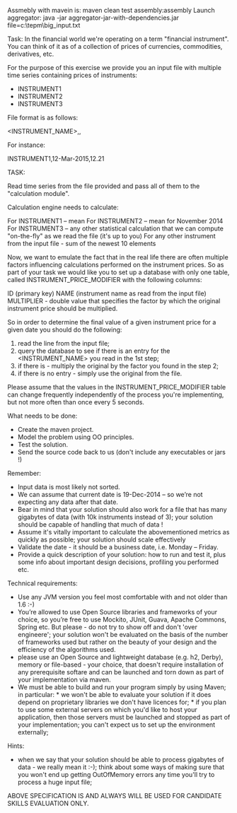 Assmebly with mavein is:
maven clean test assembly:assembly
Launch aggregator: 
java -jar aggregator-jar-with-dependencies.jar file=c:\\tepm\\big_input.txt


Task:
In the financial world we're operating on a term "financial instrument". You can think of it as of a collection of prices of currencies, commodities, derivatives, etc.

For the purpose of this exercise we provide you an input file with multiple time series containing prices of instruments:

-	INSTRUMENT1
-	INSTRUMENT2
-	INSTRUMENT3

File format is as follows:

<INSTRUMENT_NAME>,<DATE>,<VALUE>

For instance:

INSTRUMENT1,12-Mar-2015,12.21

TASK:

Read time series from the file provided and pass all of them to the "calculation module".

Calculation engine needs to calculate:

For INSTRUMENT1 – mean
For INSTRUMENT2 – mean for November 2014
For INSTRUMENT3 – any other statistical calculation that we can compute "on-the-fly" as we read the file (it's up to you)
For any other instrument from the input file - sum of the newest 10 elements

Now, we want to emulate the fact that in the real life there are often multiple factors influencing calculations performed on the instrument prices. 
So as part of your task we would like you to set up a database with only one table, called INSTRUMENT_PRICE_MODIFIER with the following columns:

ID (primary key)
NAME (instrument name as read from the input file)
MULTIPLIER - double value that specifies the factor by which the original instrument price should be multiplied.

So in order to determine the final value of a given instrument price for a given date you should do the following:

1. read the line from the input file;
2. query the database to see if there is an entry for the <INSTRUMENT_NAME> you read in the 1st step;
3. if there is - multiply the original <VALUE> by the factor you found in the step 2;
4. if there is no entry - simply use the original <VALUE> from the file.

Please assume that the values in the INSTRUMENT_PRICE_MODIFIER table can change frequently independently of the process you're implementing, 
but not more often than once every 5 seconds.



What needs to be done:

-	Create the maven project.
-	Model the problem using OO principles.
-	Test the solution.
-	Send the source code back to us (don't include any executables or jars !)

Remember:

-	Input data is most likely not sorted.
-	We can assume that current date is 19-Dec-2014 – so we’re not expecting any data after that date.
-	Bear in mind that your solution should also work for a file that has many gigabytes of data (with 10k instruments instead of 3); your solution should be capable of handling that much of data !
-   Assume it's vitally important to calculate the abovementioned metrics as quickly as possible; your solution should scale effectively 
-	Validate the date - it should be a business date, i.e. Monday – Friday.
- 	Provide a quick description of your solution: how to run and test it, plus some info about important design decisions, profiling you performed etc. 

Technical requirements:

-	Use any JVM version you feel most comfortable with and not older than 1.6 :-)
-	You’re allowed to use Open Source libraries and frameworks of your choice, so you’re free to use Mockito, JUnit, Guava, Apache Commons, Spring etc.
    But please - do not try to show off and don't 'over engineere'; your solution won't be evaluated on the basis of the number of frameworks used but rather on the beauty of your design and the efficiency of the algorithms used.  
- 	please use an Open Source and lightweight database (e.g. h2, Derby), memory or file-based - your choice, that doesn't require installation of any prerequisite softare and can be launched 
	and torn down as part of your implementation via maven.
-	We must be able to build and run your program simply by using Maven; in particular:
               * we won't be able to evaluate your solution if it does depend on proprietary libraries we don't have licences for; 
			   * if you plan to use some external servers on which you'd like to host your application, then those servers must be launched and stopped as part of your implementation; you can't expect us to set up the environment externally;
	
Hints: 

-   when we say that your solution should be able to process gigabytes of data - we really mean it :-); think about some ways of making sure that you won't end up getting OutOfMemory errors any time you'll try to process a huge input file;	



ABOVE SPECIFICATION IS AND ALWAYS WILL BE USED FOR CANDIDATE SKILLS EVALUATION ONLY.
